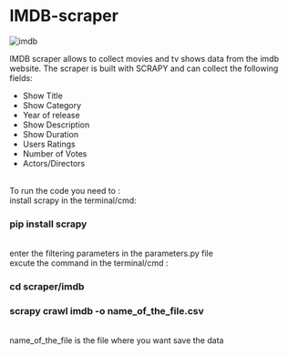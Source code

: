 # IMDB-scraper
![imdb](https://user-images.githubusercontent.com/83681204/132999883-c0a9ded3-5f51-4552-a93d-70947c383465.jpg)

IMDB scraper allows to collect movies and tv shows data from the imdb website.
The scraper is built with SCRAPY and can collect the following fields:
<ul>
  <li>Show Title</li>
  <li>Show Category</li>
  <li>Year of release</li>
  <li>Show Description</li>
  <li>Show Duration</li>
  <li>Users Ratings</li>
  <li>Number of Votes</li>
  <li>Actors/Directors</li>
</ul>
<br>
To run the code you need to :
<br>
install scrapy in the terminal/cmd: <h3>pip install scrapy</h3>
<br>
enter the filtering parameters in the parameters.py file
<br>
excute the command in the terminal/cmd : 
<h3>cd scraper/imdb</h3>
<h3>scrapy crawl imdb -o name_of_the_file.csv</h3>
<br>
name_of_the_file is the file where you want save the data
<br>


